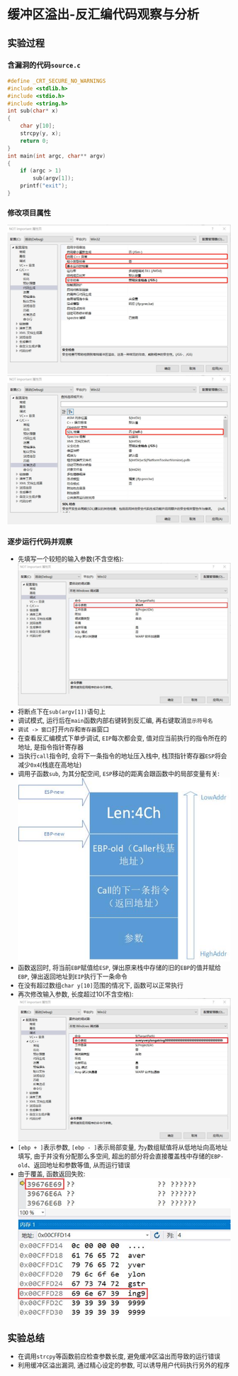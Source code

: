 # 缓冲区溢出-反汇编代码观察与分析
## 实验过程
### 含漏洞的代码`source.c`
```c
#define _CRT_SECURE_NO_WARNINGS
#include <stdlib.h>
#include <stdio.h>
#include <string.h>
int sub(char* x)
{
    char y[10];
    strcpy(y, x);
    return 0;
}
int main(int argc, char** argv)
{
    if (argc > 1)
        sub(argv[1]);
    printf("exit");
}
```
### 修改项目属性
![修改代码生成](img/fix1-codebuild.jpg)
![禁用SDL检查](img/fix2-SDLcheck.jpg)
### 逐步运行代码并观察
- 先填写一个较短的输入参数(不含空格):<br>
  ![命令行参数-短](img/input-short.jpg)
- 将断点下在`sub(argv[1])`语句上
- 调试模式, 运行后在`main`函数内部右键转到反汇编, 再右键取消`显示符号名`
- `调试 -> 窗口`打开`内存`和`寄存器`窗口
- 在查看反汇编模式下单步调试, `EIP`每次都会变, 值对应当前执行的指令所在的地址, 是指令指针寄存器
- 当执行`call`指令时, 会将下一条指令的地址压入栈中, 栈顶指针寄存器`ESP`将会减少`0x4`(栈底在高地址)
- 调用子函数`sub`, 为其分配空间, `ESP`移动的距离会跟函数中的局部变量有关:<br>
  ![ESP/EBP变化](img/call-sub.jpg)<br>
- 函数返回时, 将当前`EBP`赋值给`ESP`, 弹出原来栈中存储的旧的`EBP`的值并赋给`EBP`, 弹出返回地址到`EIP`执行下一条命令
- 在没有超过数组`char y[10]`范围的情况下, 函数可以正常执行
- 再次修改输入参数, 长度超过10(不含空格):<br>
  ![命令参数-长](img/input-long.jpg)
- `[ebp + ]`表示参数, `[ebp - ]`表示局部变量, 为`y`数组赋值将从低地址向高地址填写, 由于并没有分配那么多空间, 超出的部分将会直接覆盖栈中存储的`EBP-old`、返回地址和参数等值, 从而运行错误
- 由于覆盖, 函数返回失败:<br>
  ![返回地址错误, 返回失败](img/return-error.jpg)
## 实验总结
- 在调用`strcpy`等函数前应检查参数长度, 避免缓冲区溢出而导致的运行错误
- 利用缓冲区溢出漏洞, 通过精心设定的参数, 可以诱导用户代码执行另外的程序